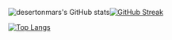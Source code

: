 <!---
desertonmars/desertonmars is a ✨ special ✨ repository because its `README.md` (this file) appears on your GitHub profile.
You can click the Preview link to take a look at your changes.
### 안녕하세요 성장하는 개발자 현우입니다👋
--->

<!--
Here are some ideas to get you started:

- 👋 Hi, I’m @desertonmars
- 👀 I’m interested in ...
- 💞️ I’m looking to collaborate on ...
- 🔭 I’m currently working on ...
- 🌱 I’m currently learning ...
- 👯 I’m looking to collaborate on ...
- 🤔 I’m looking for help with ...
- 💬 Ask me about ...
- 📫 How to reach me: ...
- 😄 Pronouns: ...
- ⚡ Fun fact: ...
-->
![desertonmars's GitHub stats](https://github-readme-stats.vercel.app/api?username=desertonmars&show_icons=true&theme=radical&count_private=true)[![GitHub Streak](https://github-readme-streak-stats.herokuapp.com/?user=desertonmars&theme=radical)](https://git.io/streak-stats)

[![Top Langs](https://github-readme-stats.vercel.app/api/top-langs/?username=desertonmars&layout=compact&theme=radical)](https://github.com/desertonmars/github-readme-stats)

<!-- [![Hits](https://hits.seeyoufarm.com/api/count/incr/badge.svg?url=https%3A%2F%2Fgithub.com%2Fdesertonmars)](https://hits.seeyoufarm.com) -->
<!-- [![desertonmars's github activity graph](https://activity-graph.herokuapp.com/graph?username=desertonmars&theme=redical)](https://github.com/desertonmars/github-readme-activity-graph) -->
<!--
<a href="" target="_blank"><img src="https://img.shields.io/badge/HTML-E34F26?style=for-the-badge&logo=HTML5&logoColor=white"></a>
<a href="" target="_blank"><img src="https://img.shields.io/badge/CSS-1572B6?style=for-the-badge&logo=CSS3&logoColor=white"></a>
<a href="" target="_blank"><img src="https://img.shields.io/badge/JavaScript-F7DF1E?style=for-the-badge&logo=JavaScript&logoColor=white"></a>

<a href="" target="_blank"><img src="https://img.shields.io/badge/Kotlin-0095D5?style=flat-square&logo=Kotlin&logoColor=white"/></a>
<a href="" target="_blank"><img src="https://img.shields.io/badge/Swift-F05138?style=flat-square&logo=Swift&logoColor=white"/></a>

<a href="" target="_blank"><img src="https://img.shields.io/badge/iOS-000000?style=flat-square&logo=iOS&logoColor=white"/></a>
<a href="" target="_blank"><img src="https://img.shields.io/badge/Android-3DDC84?style=flat-square&logo=Android&logoColor=white"/></a>

<a href="" target="_blank"><img src="https://img.shields.io/badge/C-A8B9CC?style=flat-square&logo=C&logoColor=white"/></a>
<a href="" target="_blank"><img src="https://img.shields.io/badge/C++-00599C?style=flat-square&logo=C++&logoColor=white"/></a>
<a href="" target="_blank"><img src="https://img.shields.io/badge/JAVA-007396?style=flat-square&logo=JAVA&logoColor=white"/></a>
<a href="" target="_blank"><img src="https://img.shields.io/badge/Python-3776AB?style=flat-square&logo=Python&logoColor=white"/></a>
<a href="" target="_blank"><img src="https://img.shields.io/badge/Ruby-CC342D?style=flat-square&logo=Ruby&logoColor=white"/></a>

<a href="" target="_blank"><img src="https://img.shields.io/badge/React-61DAFB?style=flat-square&logo=React&logoColor=white"/></a>
<a href="" target="_blank"><img src="https://img.shields.io/badge/Node.js-339933?style=flat-square&logo=Node.js&logoColor=white"/></a>

<a href="" target="_blank"><img src="https://img.shields.io/badge/Django-092E20?style=flat-square&logo=Django&logoColor=white"/></a>
<a href="" target="_blank"><img src="https://img.shields.io/badge/Ruby on Rails-CC342D?style=flat-square&logo=Ruby on Rails&logoColor=white"/></a>
-->


